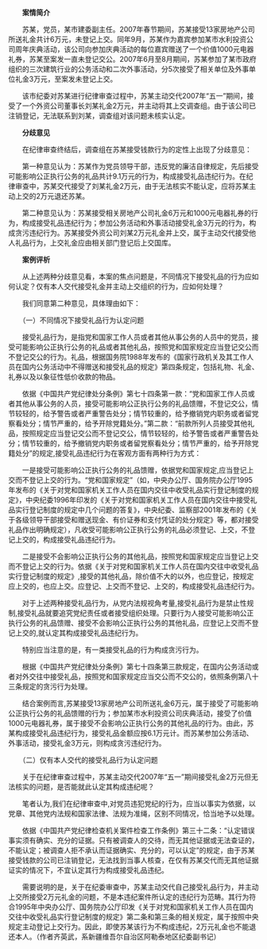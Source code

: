 　　**案情简介**

　　苏某，党员，某市建委副主任。2007年春节期间，苏某接受13家房地产公司所送礼金共计6万元，未登记上交。同年9月，苏某作为嘉宾参加某市水利投资公司周年庆典活动，该公司向参加庆典活动的每位嘉宾赠送了一个价值1000元电器礼券，苏某至案发一直未登记交公。2007年6月至8月期间，苏某参加了某市政府组织的三次建筑行业的公务活动和二次外事活动，分5次接受了相关单位及外事单位礼金3万元，至案发未登记上交。

　　该市纪委对苏某进行纪律审查过程中，苏某主动交代2007年“五一”期间，接受了一个外资公司董事长刘某礼金2万元，并主动将其上交调查组。由于该公司已注销登记，无法联系到刘某，调查组对该问题未核实认定。

　　**分歧意见**

　　在纪律审查终结后，调查组在苏某接受钱款行为的定性上出现了分歧意见：

　　第一种意见认为：苏某作为党员领导干部，违反党的廉洁自律规定，先后接受可能影响公正执行公务的礼品共计9.1万元的行为，构成接受礼品违纪行为。在纪律审查中，苏某交代接受了刘某礼金2万元，由于无法核实不能认定，应将苏某主动上交的2万元退还苏某。

　　第二种意见认为：苏某接受相关房地产公司礼金6万元和1000元电器礼券的行为，构成接受礼品违纪行为；参加公务活动和外事活动接受礼金3万元的行为，构成贪污违纪行为。苏某接受外资公司刘某2万元礼金并上交，属于主动交代接受他人礼品行为，上交礼金应由相关部门登记后上交国库。

　　**案例评析**

　　从上述两种分歧意见看，本案的焦点问题是，不同情况下接受礼品的行为应如何认定？仅有本人交代接受礼金并主动上交组织的行为，应如何处理？

　　我们同意第二种意见，具体理由如下：

　　（一）不同情况下接受礼品行为认定问题

　　接受礼品行为，是指党和国家工作人员或者其他从事公务的人员中的党员，接受可能影响公正执行公务的礼品或者其他礼品，按照党和国家规定应当登记交公而不登记交公的行为。礼品，根据国务院1988年发布的《国家行政机关及其工作人员在国内公务活动中不得赠送和接受礼品的规定》第四条规定，包括礼物、礼金、礼券以及以象征性低价收款的物品。

　　依据《中国共产党纪律处分条例》第七十四条第一款：“党和国家工作人员或者其他从事公务的人员，接受可能影响公正执行公务的礼品馈赠，不登记交公，情节较轻的，给予警告或者严重警告处分；情节较重的，给予撤销党内职务或者留党察看处分；情节严重的，给予开除党籍处分。”第二款：“前款所列人员接受其他礼品，按照规定应当登记交公而不登记交公，情节较轻的，给予警告或者严重警告处分；情节较重的，给予撤销党内职务或者留党察看处分；情节严重的，给予开除党籍处分”的规定,接受礼品违纪行为在客观方面有两种行为方式：

　　一是接受可能影响公正执行公务的礼品馈赠，依据党和国家规定,应当登记上交而不登记上交的行为。“党和国家规定”（如，中央办公厅、国务院办公厅1995年发布的《关于对党和国家机关工作人员在国内交往中收受礼品实行登记制度的规定》，中央纪委1996年印发的《关于对党和国家机关工作人员在国内交往中接受礼品实行登记制度的规定中几个问题的答复》，中央纪委、监察部2001年发布的《关于各级领导干部接受和赠送现金、有价证券和支付凭证的处分规定》等，都对接受礼品作出明确规定），凡收受可能影响公正执行公务的礼品必须登记、上交，不登记上交的，构成接受礼品违纪行为。

　　二是接受不会影响公正执行公务的其他礼品，按照党和国家规定应当登记上交而不登记上交的行为。依据《关于对党和国家机关工作人员在国内交往中收受礼品实行登记制度的规定》,接受的其他礼品，除价值不大的以外，也应登记，按规定应上交的，也应上交。应登记、上交而不登记、上交的，构成接受礼品违纪行为。

　　对于上述两种接受礼品行为，从党内法规视角考量,接受礼品行为是禁止性规制,接受礼品就要追究党纪责任或者接受组织处理。只要行为人接受可能影响公正执行公务的礼品馈赠、接受不会影响公正执行公务的其他礼品，应登记上交而不登记上交的,就认定其构成接受礼品违纪行为。

　　特别应当注意的是，有一类接受礼品的行为构成贪污行为。

　　根据《中国共产党纪律处分条例》第七十四条第三款规定，在国内公务活动或者对外交往中接受礼品，按照党和国家规定应当交公而不交公的，依照条例第八十三条规定的贪污行为处理。

　　结合案例而言,苏某接受13家房地产公司所送礼金6万元，属于接受了可能影响公正执行公务的礼品馈赠的行为；参加某市水利投资公司庆典活动，接受了价值1000元电器礼券，属于接受不会影响公正执行公务的其他礼品的行为。由此，苏某构成接受礼品违纪行为，接受礼品金额应按6.1万元计。而苏某参加公务活动、外事活动，接受礼金3万元，则构成贪污违纪行为。

　　（二）仅有本人交代的接受礼品行为认定问题

　　关于在纪律审查过程中，苏某主动交代2007年“五一”期间接受礼金2万元但无法核实的问题，是否能就此认定其构成违纪呢？

　　笔者认为,我们在纪律审查中,对党员违犯党纪的行为，应当以事实为依据，以党章、其他党内法规和国家法律、法规为准绳，区别不同情况，恰当地予以处理。

　　依据《中国共产党纪律检查机关案件检查工作条例》第三十二条：“认定错误事实须有确实、充分的证据。只有被调查人的交待，而无其他证据或无法查证的，不能认定；被调查人拒不承认而证据确实、充分的，可以认定”的规定，由于苏某接受钱款的公司已注销登记，无法找到当事人核查，在仅有苏某交代而无其他证据证实的情况下，不宜认定其行为构成接受礼品违纪。

　　需要说明的是，关于在纪委审查中，苏某主动交代自己接受礼品行为，并主动上交所接受2万元礼金的问题，不是本违纪案件所认定的违纪行为范畴。其行为符合1995年中央办公厅、国务院办公厅印发《关于对党和国家机关工作人员在国内交往中收受礼品实行登记制度的规定》第二条和第三条的相关规定，属于按照中央规定主动登记上交行为。因此，即使苏某该行为不构成违纪，2万元礼金也不能退还本人。（作者齐英武，系新疆维吾尔自治区阿勒泰地区纪委副书记）